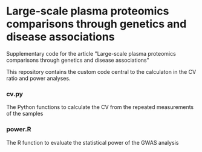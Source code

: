 # Large-scale plasma proteomics comparisons through genetics and disease associations
Supplementary code for the article "Large-scale plasma proteomics comparisons through genetics and disease associations"

This repository contains the custom code central to the calculaton in the CV ratio and power analyses. 

### cv.py
The Python functions to calculate the CV from the repeated measurements of the samples

### power.R
The R function to evaluate the statistical power of the GWAS analysis
